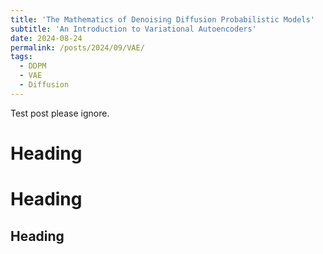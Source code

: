 ```yaml
---
title: 'The Mathematics of Denoising Diffusion Probabilistic Models'
subtitle: 'An Introduction to Variational Autoencoders'
date: 2024-08-24
permalink: /posts/2024/09/VAE/
tags:
  - DDPM 
  - VAE
  - Diffusion
---
```


Test post please ignore.

Heading
======

Heading
======

Heading
------
